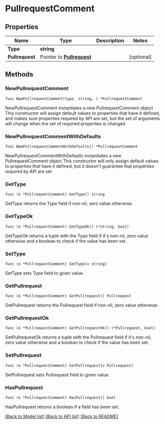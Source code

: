 # PullrequestComment

## Properties

Name | Type | Description | Notes
------------ | ------------- | ------------- | -------------
**Type** | **string** |  | 
**Pullrequest** | Pointer to [**Pullrequest**](Pullrequest.md) |  | [optional] 

## Methods

### NewPullrequestComment

`func NewPullrequestComment(type_ string, ) *PullrequestComment`

NewPullrequestComment instantiates a new PullrequestComment object
This constructor will assign default values to properties that have it defined,
and makes sure properties required by API are set, but the set of arguments
will change when the set of required properties is changed

### NewPullrequestCommentWithDefaults

`func NewPullrequestCommentWithDefaults() *PullrequestComment`

NewPullrequestCommentWithDefaults instantiates a new PullrequestComment object
This constructor will only assign default values to properties that have it defined,
but it doesn't guarantee that properties required by API are set

### GetType

`func (o *PullrequestComment) GetType() string`

GetType returns the Type field if non-nil, zero value otherwise.

### GetTypeOk

`func (o *PullrequestComment) GetTypeOk() (*string, bool)`

GetTypeOk returns a tuple with the Type field if it's non-nil, zero value otherwise
and a boolean to check if the value has been set.

### SetType

`func (o *PullrequestComment) SetType(v string)`

SetType sets Type field to given value.


### GetPullrequest

`func (o *PullrequestComment) GetPullrequest() Pullrequest`

GetPullrequest returns the Pullrequest field if non-nil, zero value otherwise.

### GetPullrequestOk

`func (o *PullrequestComment) GetPullrequestOk() (*Pullrequest, bool)`

GetPullrequestOk returns a tuple with the Pullrequest field if it's non-nil, zero value otherwise
and a boolean to check if the value has been set.

### SetPullrequest

`func (o *PullrequestComment) SetPullrequest(v Pullrequest)`

SetPullrequest sets Pullrequest field to given value.

### HasPullrequest

`func (o *PullrequestComment) HasPullrequest() bool`

HasPullrequest returns a boolean if a field has been set.


[[Back to Model list]](../README.md#documentation-for-models) [[Back to API list]](../README.md#documentation-for-api-endpoints) [[Back to README]](../README.md)


